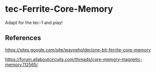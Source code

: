 # tec-Ferrite-Core-Memory

Adapt for the tec-1 and play!

## References
https://sites.google.com/site/wayneholder/one-bit-ferrite-core-memory

https://forum.allaboutcircuits.com/threads/core-memory-magnetic-memory.112565/
